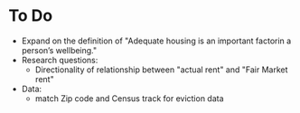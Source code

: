 # To Do

- Expand on the definition of "Adequate housing is an important factorin a person’s wellbeing."
- Research questions: 
  - Directionality of relationship between "actual rent" and "Fair Market rent"
- Data:
  - match Zip code and Census track for eviction data